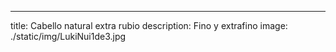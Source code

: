 ---
title: Cabello natural extra rubio
description: Fino y extrafino
image: ./static/img/LukiNui1de3.jpg